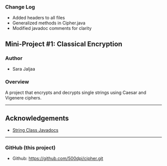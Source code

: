 ### Change Log
- Added headers to all files
- Generalized methods in Cipher.java
- Modified javadoc comments for clarity

## Mini-Project #1: Classical Encryption

### Author
- Sara Jaljaa

### Overview
A project that encrypts and decrypts single strings using Caesar and Vigenere ciphers.

---

## Acknowledgements
- [String Class Javadocs](https://docs.oracle.com/en/java/javase/17/docs/api/java.base/java/lang/String.html)

---

### GitHub (this project)
- Github: <https://github.com/500dpi/cipher.git>